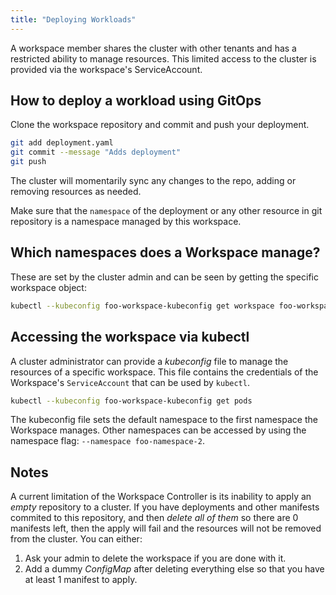 ```yaml
---
title: "Deploying Workloads"
---
```


[//]: # (Please keep in sync with the readme template at workspace_git_provider.go until it is moved to a file)

A workspace member shares the cluster with other tenants and has a restricted ability to manage resources. This limited access to the cluster is provided via the workspace's ServiceAccount.

## How to deploy a workload using GitOps

Clone the workspace repository and commit and push your deployment.

```bash
git add deployment.yaml
git commit --message "Adds deployment"
git push
```

The cluster will momentarily sync any changes to the repo, adding or removing resources as needed.

Make sure that the `namespace` of the deployment or any other resource in git repository is a namespace managed by this workspace.

## Which namespaces does a Workspace manage?

These are set by the cluster admin and can be seen by getting the specific workspace object:

```bash
kubectl --kubeconfig foo-workspace-kubeconfig get workspace foo-workspace -n wkp-workspaces -oyaml
```

## Accessing the workspace via kubectl

A cluster administrator can provide a _kubeconfig_ file to manage the resources of a specific workspace. This file
contains the credentials of the Workspace's `ServiceAccount` that can be used by `kubectl`.

```bash
kubectl --kubeconfig foo-workspace-kubeconfig get pods
```

The kubeconfig file sets the default namespace to the first namespace the Workspace manages. Other namespaces can be
accessed by using the namespace flag: `--namespace foo-namespace-2`.

## Notes

A current limitation of the Workspace Controller is its inability to apply an _empty_
repository to a cluster. If you have deployments and other manifests commited to this repository,
and then _delete all of them_ so there are 0 manifests left, then the apply will fail and the
resources will not be removed from the cluster. You can either: 

1. Ask your admin to delete the workspace if you are done with it.
2. Add a dummy *ConfigMap* after deleting everything else so that you have at least 1 manifest to apply.
